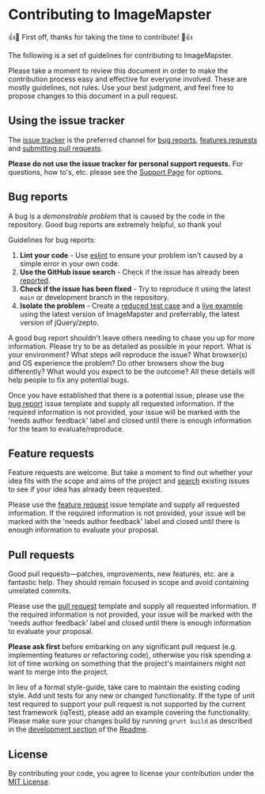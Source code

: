 # Contributing to ImageMapster

:+1::tada: First off, thanks for taking the time to contribute! :tada::+1:

The following is a set of guidelines for contributing to ImageMapster.

Please take a moment to review this document in order to make the contribution process easy and effective for everyone involved. These are mostly guidelines, not rules. Use your best judgment, and feel free to propose changes to this document in a pull request.

## Using the issue tracker

The [issue tracker](https://github.com/jamietre/ImageMapster/issues) is the preferred channel for [bug reports](#bug-reports), [features requests](#feature-requests) and [submitting pull requests](#pull-requests).

**Please do not use the issue tracker for personal support requests.** For questions, how to's, etc. please see the [Support Page](SUPPORT.md) for options.

## Bug reports

A bug is a _demonstrable problem_ that is caused by the code in the repository. Good bug reports are extremely helpful, so thank you!

Guidelines for bug reports:

1. **Lint your code** - Use [eslint](http://eslint.org/) to ensure your problem isn't caused by a simple error in your own code.
2. **Use the GitHub issue search** - Check if the issue has already been [reported](https://github.com/jamietre/ImageMapster/issues?q=is%3Aissue+).
3. **Check if the issue has been fixed** - Try to reproduce it using the latest `main` or development branch in the repository.
4. **Isolate the problem** - Create a [reduced test case](https://css-tricks.com/reduced-test-cases/) and a [live example](https://jsfiddle.net) using the latest version of ImageMapster and preferrably, the latest version of jQuery/zepto.

A good bug report shouldn't leave others needing to chase you up for more information. Please try to be as detailed as possible in your report. What is your environment? What steps will reproduce the issue? What browser(s) and OS experience the problem? Do other browsers show the bug differently? What would you expect to be the outcome? All these details will help people to fix any potential bugs.

Once you have established that there is a potential issue, please use the [bug report](https://github.com/jamietre/ImageMapster/issues/new?template=bug_report.yml) issue template and supply all requested information. If the required information is not provided, your issue will be marked with the 'needs author feedback' label and closed until there is enough information for the team to evaluate/reproduce.

## Feature requests

Feature requests are welcome. But take a moment to find out whether your idea fits with the scope and aims of the project and [search](https://github.com/jamietre/ImageMapster/issues?q=is%3Aissue+) existing issues to see if your idea has already been requested.

Please use the [feature request](https://github.com/jamietre/ImageMapster/issues/new?template=feature_request.yml) issue template and supply all requested information. If the required information is not provided, your issue will be marked with the 'needs author feedback' label and closed until there is enough information to evaluate your proposal.

## Pull requests

Good pull requests—patches, improvements, new features, etc. are a fantastic help. They should remain focused in scope and avoid containing unrelated commits.

Please use the [pull request](https://github.com/jamietre/ImageMapster/pulls/new?template=PULL_REQUEST_TEMPLATE.md) template and supply all requested information. If the required information is not provided, your issue will be marked with the 'needs author feedback' label and closed until there is enough information to evaluate your proposal.

**Please ask first** before embarking on any significant pull request (e.g. implementing features or refactoring code), otherwise you risk spending a lot of time working on something that the project's maintainers might not want to merge into the project.

In lieu of a formal style-guide, take care to maintain the existing coding style. Add unit tests for any new or changed functionality. If the type of unit test required to support your pull request is not supported by the current test framework (iqTest), please add an example covering the functionality. Please make sure your changes build by running `grunt build` as described in the [development section](README.md#development) of the [Readme](README.md).

## License

By contributing your code, you agree to license your contribution under the [MIT License](LICENSE).
